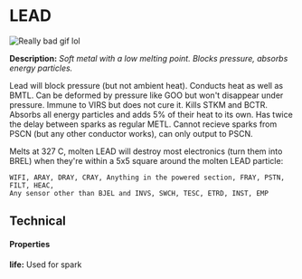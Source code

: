 # LEAD

![Really bad gif lol](https://i.imgur.com/2s8h0oc.gif)

**Description:**  *Soft metal with a low melting point. Blocks pressure, absorbs energy particles.*

Lead will block pressure (but not ambient heat). Conducts heat as well as BMTL. Can be deformed by pressure like GOO but won't disappear under pressure. Immune to VIRS but does not cure it. Kills STKM and BCTR. Absorbs all energy particles and adds 5% of their heat to its own. Has twice the delay between sparks as regular METL. Cannot recieve sparks from PSCN (but any other conductor works), can only output to PSCN.

Melts at 327 C, molten LEAD will destroy most electronics (turn them into BREL) when they're within a 5x5 square around the molten LEAD particle:
```
WIFI, ARAY, DRAY, CRAY, Anything in the powered section, FRAY, PSTN, FILT, HEAC,
Any sensor other than BJEL and INVS, SWCH, TESC, ETRD, INST, EMP
```

## Technical
#### Properties
**life:** Used for spark